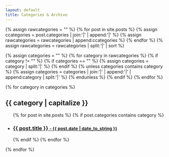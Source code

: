 ```yaml
---
layout: default
title: Categories & Archive
---
```


{% assign rawcategories = "" %}
{% for post in site.posts %}
    {% assign ccategories = post.categories | join:'|' | append:'|' %}
    {% assign rawcategories = rawcategories | append:ccategories %}
{% endfor %}
{% assign rawcategories = rawcategories | split:'|' | sort %}

{% assign categories = "" %}
{% for category in rawcategories %}
    {% if category != "" %}
        {% if categories == "" %}
            {% assign categories = category | split:'|' %}
        {% endif %}
        {% unless categories contains category %}
            {% assign categories = categories | join:'|' | append:'|' | append:category | split:'|' %}
        {% endunless %}
    {% endif %}
{% endfor %}

{% for category in categories %}
<h2 id="{{ category | slugify }}">{{ category | capitalize }}</h2>
<ul>
    {% for post in site.posts %}
        {% if post.categories contains category %}
            <li>
            <h3>
            <a href="{{ post.url }}">
                {{ post.title }}
                <small>- {{ post.date | date_to_string }}</small>
            </a>
            </h3>
            </li>
        {% endif %}
    {% endfor %}
</ul>
{% endfor %}
